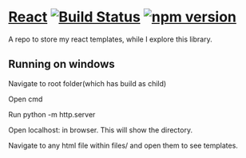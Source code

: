# [React](https://facebook.github.io/react/) [![Build Status](https://travis-ci.org/facebook/react.svg?branch=0.14-stable)](https://travis-ci.org/facebook/react) [![npm version](https://badge.fury.io/js/react.svg)](http://badge.fury.io/js/react)

A repo to store my react templates, while I explore this library.

## Running on windows
Navigate to root folder(which has build as child)

Open cmd

Run python -m http.server

Open localhost:<port> in browser. This will show the directory.

Navigate to any html file within files/ and open them to see templates.
